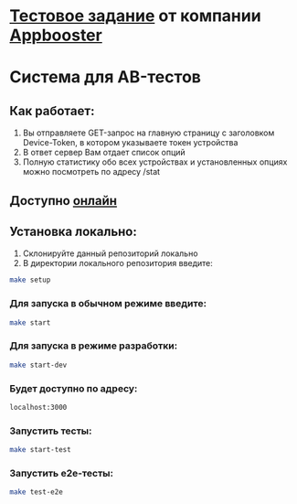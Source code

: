 # <a href='https://github.com/appbooster/test-assignments/blob/master/tasks/backend.md'>Тестовое задание</a> от компании <a href='https://appbooster.com/'>Appbooster</a>

# Система для AB-тестов

## Как работает:
1. Вы отправляете GET-запрос на главную страницу с заголовком Device-Token, в котором указываете токен устройства
2. В ответ сервер Вам отдает список опций
3. Полную статистику обо всех устройствах и установленных опциях можно посмотреть по адресу /stat

## Доступно <a href='https://test-task-node.herokuapp.com/'>онлайн</a>

## Установка локально:
1. Склонируйте данный репозиторий локально
2. В директории локального репозитория введите:
```bash
make setup
```
### Для запуска в обычном режиме введите:
```bash
make start
```
### Для запуска в режиме разработки:
```bash
make start-dev
```
### Будет доступно по адресу:
```bash
localhost:3000
```

### Запустить тесты:
```bash
make start-test
```

### Запустить e2e-тесты:
```bash
make test-e2e
```